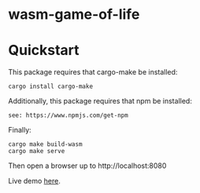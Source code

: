 # wasm-game-of-life

# Quickstart

This package requires that cargo-make be installed:

    cargo install cargo-make

Additionally, this package requires that npm be installed:

    see: https://www.npmjs.com/get-npm

Finally:

    cargo make build-wasm
    cargo make serve

Then open a browser up to http://localhost:8080

Live demo [here](https://brianbruggeman.github.io/wasm-game-of-life).
